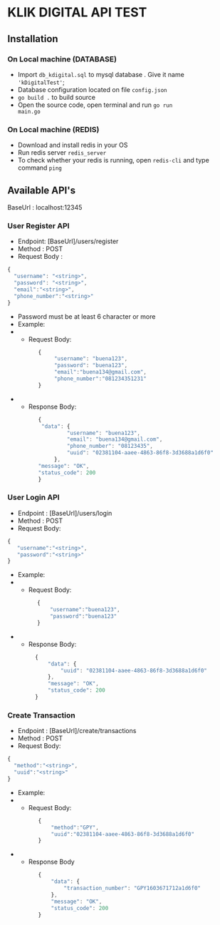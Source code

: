 # KLIK DIGITAL API TEST


## Installation

### On Local machine (DATABASE)
 - Import <code>db_kdigital.sql</code> to mysql database . Give it name <code>'kDigitalTest'</code>;
 - Database configuration located on file <code>config.json</code>
 - <code>go build .</code> to build source 
 - Open the source code, open terminal and run <code>go run main.go</code>

### On Local machine (REDIS)
 - Download and install redis in your OS
 - Run redis server <code>redis_server</code>
 - To check whether your redis is running, open <code>redis-cli</code> and type command <code>ping</code>

## Available API's
BaseUrl : localhost:12345

### User Register API
 - Endpoint: [BaseUrl]/users/register
 - Method  : POST
 - Request Body :
  ```javascript
  { 
    "username": "<string>",
    "password": "<string>",
    "email":"<string>",
    "phone_number":"<string>"
  }
  ```
 - Password must be at least 6 character or more
 - Example:
 - - Request Body:
     ```javascript
        {
        	 "username": "buena123",
             "password": "buena123",
             "email":"buena134@gmail.com",
             "phone_number":"081234351231"
        }
     ```
 - - Response Body:    
     ```javascript
        {
         "data": {
                 "username": "buena123",
                 "email": "buena134@gmail.com",
                 "phone_number": "08123435",
                 "uuid": "02381104-aaee-4863-86f8-3d3688a1d6f0"
             },
        "message": "OK",
        "status_code": 200
        }
     ```


### User Login API

 - Endpoint  : [BaseUrl]/users/login
 - Method    : POST
 - Request Body:
 ```javascript
{
    "username":"<string>",
    "password":"<string>"
}
```
 - Example:
 - - Request Body:
   ```  javascript
         {
             "username":"buena123",
             "password":"buena123"    	
         }
     ```
 - - Response Body: 
      ```javascript
        {
            "data": {
                "uuid": "02381104-aaee-4863-86f8-3d3688a1d6f0"
            },
            "message": "OK",
            "status_code": 200
        }
        ```
 
 ### Create Transaction
 - Endpoint : [BaseUrl]/create/transactions
 - Method   : POST
 - Request Body:
  ```javascript
 {
    "method":"<string>",
    "uuid":"<string>"
}
  ```
 - Example:
 - - Request Body:
     ```javascript
        {
        	"method":"GPY",
            "uuid":"02381104-aaee-4863-86f8-3d3688a1d6f0"
        }
     ```
 - - Response Body
     ```javascript
        {
            "data": {
                "transaction_number": "GPY1603671712a1d6f0"
            },
            "message": "OK",
            "status_code": 200
        }
```
